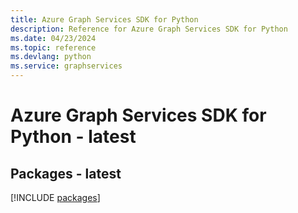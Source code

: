 ```yaml
---
title: Azure Graph Services SDK for Python
description: Reference for Azure Graph Services SDK for Python
ms.date: 04/23/2024
ms.topic: reference
ms.devlang: python
ms.service: graphservices
---
```

# Azure Graph Services SDK for Python - latest
## Packages - latest
[!INCLUDE [packages](graph-services-index.md)]
